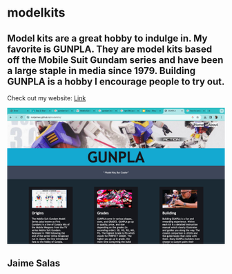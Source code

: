 # modelkits

## Model kits are a great hobby to indulge in. My favorite is GUNPLA. They are model kits based off the Mobile Suit Gundam series and have been a large staple in media since 1979. Building GUNPLA is a hobby I encourage people to try out. 
Check out my website: [Link](https://notjaimes.github.io/modelkits/)

<img src="./img/gunplasc.png" width="800px" alt="GUNPLA WEBSITE">

## Jaime Salas
